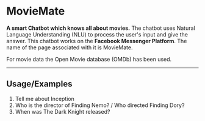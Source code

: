 MovieMate
=========

**A smart Chatbot which knows all about movies.** The chatbot uses Natural Language Understanding (NLU) to process the user's input and give the answer. This chatbot works on the **Facebook Messenger Platform**. The name of the page associated with it is MovieMate.

For movie data the Open Movie database (OMDb) has been used.

- - - -

Usage/Examples
--------------

 1. Tell me about Inception
 2. Who is the director of Finding Nemo? / Who directed Finding Dory?
 3. When was The Dark Knight released?
